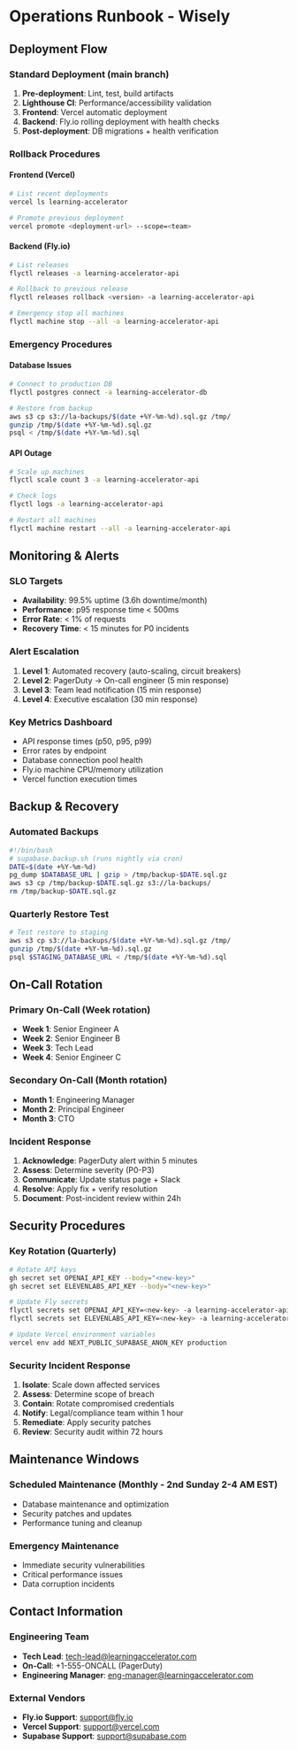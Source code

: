 # Operations Runbook - Wisely

## Deployment Flow

### Standard Deployment (main branch)
1. **Pre-deployment**: Lint, test, build artifacts
2. **Lighthouse CI**: Performance/accessibility validation
3. **Frontend**: Vercel automatic deployment
4. **Backend**: Fly.io rolling deployment with health checks
5. **Post-deployment**: DB migrations + health verification

### Rollback Procedures

#### Frontend (Vercel)
```bash
# List recent deployments
vercel ls learning-accelerator

# Promote previous deployment
vercel promote <deployment-url> --scope=<team>
```

#### Backend (Fly.io)
```bash
# List releases
flyctl releases -a learning-accelerator-api

# Rollback to previous release
flyctl releases rollback <version> -a learning-accelerator-api

# Emergency stop all machines
flyctl machine stop --all -a learning-accelerator-api
```

### Emergency Procedures

#### Database Issues
```bash
# Connect to production DB
flyctl postgres connect -a learning-accelerator-db

# Restore from backup
aws s3 cp s3://la-backups/$(date +%Y-%m-%d).sql.gz /tmp/
gunzip /tmp/$(date +%Y-%m-%d).sql.gz
psql < /tmp/$(date +%Y-%m-%d).sql
```

#### API Outage
```bash
# Scale up machines
flyctl scale count 3 -a learning-accelerator-api

# Check logs
flyctl logs -a learning-accelerator-api

# Restart all machines
flyctl machine restart --all -a learning-accelerator-api
```

## Monitoring & Alerts

### SLO Targets
- **Availability**: 99.5% uptime (3.6h downtime/month)
- **Performance**: p95 response time < 500ms
- **Error Rate**: < 1% of requests
- **Recovery Time**: < 15 minutes for P0 incidents

### Alert Escalation
1. **Level 1**: Automated recovery (auto-scaling, circuit breakers)
2. **Level 2**: PagerDuty → On-call engineer (5 min response)
3. **Level 3**: Team lead notification (15 min response)
4. **Level 4**: Executive escalation (30 min response)

### Key Metrics Dashboard
- API response times (p50, p95, p99)
- Error rates by endpoint
- Database connection pool health
- Fly.io machine CPU/memory utilization
- Vercel function execution times

## Backup & Recovery

### Automated Backups
```bash
#!/bin/bash
# supabase.backup.sh (runs nightly via cron)
DATE=$(date +%Y-%m-%d)
pg_dump $DATABASE_URL | gzip > /tmp/backup-$DATE.sql.gz
aws s3 cp /tmp/backup-$DATE.sql.gz s3://la-backups/
rm /tmp/backup-$DATE.sql.gz
```

### Quarterly Restore Test
```bash
# Test restore to staging
aws s3 cp s3://la-backups/$(date +%Y-%m-%d).sql.gz /tmp/
gunzip /tmp/$(date +%Y-%m-%d).sql.gz
psql $STAGING_DATABASE_URL < /tmp/$(date +%Y-%m-%d).sql
```

## On-Call Rotation

### Primary On-Call (Week rotation)
- **Week 1**: Senior Engineer A
- **Week 2**: Senior Engineer B  
- **Week 3**: Tech Lead
- **Week 4**: Senior Engineer C

### Secondary On-Call (Month rotation)
- **Month 1**: Engineering Manager
- **Month 2**: Principal Engineer
- **Month 3**: CTO

### Incident Response
1. **Acknowledge**: PagerDuty alert within 5 minutes
2. **Assess**: Determine severity (P0-P3)
3. **Communicate**: Update status page + Slack
4. **Resolve**: Apply fix + verify resolution
5. **Document**: Post-incident review within 24h

## Security Procedures

### Key Rotation (Quarterly)
```bash
# Rotate API keys
gh secret set OPENAI_API_KEY --body="<new-key>"
gh secret set ELEVENLABS_API_KEY --body="<new-key>"

# Update Fly secrets
flyctl secrets set OPENAI_API_KEY=<new-key> -a learning-accelerator-api
flyctl secrets set ELEVENLABS_API_KEY=<new-key> -a learning-accelerator-api

# Update Vercel environment variables
vercel env add NEXT_PUBLIC_SUPABASE_ANON_KEY production
```

### Security Incident Response
1. **Isolate**: Scale down affected services
2. **Assess**: Determine scope of breach
3. **Contain**: Rotate compromised credentials
4. **Notify**: Legal/compliance team within 1 hour
5. **Remediate**: Apply security patches
6. **Review**: Security audit within 72 hours

## Maintenance Windows

### Scheduled Maintenance (Monthly - 2nd Sunday 2-4 AM EST)
- Database maintenance and optimization
- Security patches and updates
- Performance tuning and cleanup

### Emergency Maintenance
- Immediate security vulnerabilities
- Critical performance issues
- Data corruption incidents

## Contact Information

### Engineering Team
- **Tech Lead**: tech-lead@learningaccelerator.com
- **On-Call**: +1-555-ONCALL (PagerDuty)
- **Engineering Manager**: eng-manager@learningaccelerator.com

### External Vendors
- **Fly.io Support**: support@fly.io
- **Vercel Support**: support@vercel.com  
- **Supabase Support**: support@supabase.com